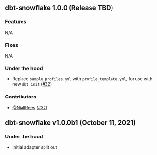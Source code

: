 ## dbt-snowflake 1.0.0 (Release TBD)

### Features
N/A

### Fixes
N/A

### Under the hood
- Replace `sample_profiles.yml` with `profile_template.yml`, for use with new `dbt init` ([#32](https://github.com/dbt-labs/dbt-snowflake/pull/32))

### Contributors
- [@NiallRees](https://github.com/NiallRees) ([#32](https://github.com/dbt-labs/dbt-snowflake/pull/32))

## dbt-snowflake v1.0.0b1 (October 11, 2021)

### Under the hood

- Initial adapter split out
